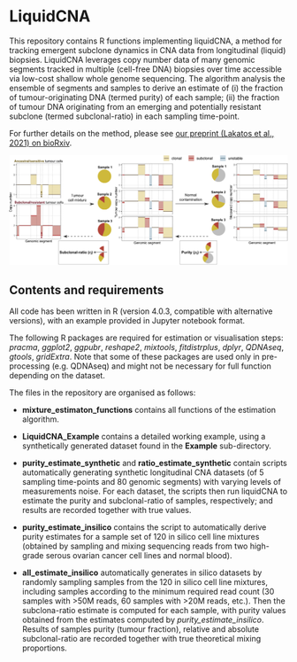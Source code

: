 # LiquidCNA
This repository contains R functions implementing liquidCNA, a method for tracking emergent subclone dynamics in CNA data from longitudinal (liquid) biopsies. LiquidCNA leverages copy number data of many genomic segments tracked in multiple (cell-free DNA) biopsies over time accessible via low-cost shallow whole genome sequencing. The algorithm analysis the ensemble of segments and samples to derive an estimate of (i) the fraction of tumour-originating DNA (termed purity) of each sample; (ii) the fraction of tumour DNA originating from an emerging and potentially resistant subclone (termed subclonal-ratio) in each sampling time-point.

For further details on the method, please see [our preprint (Lakatos et al., 2021) on bioRxiv](https://www.biorxiv.org/content/10.1101/2021.01.05.425414v1).

![Copy number measurements of a mixed tumour/normal population and estimation in liquidCNA](Figure_illustration.png)

## Contents and requirements
All code has been written in R (version 4.0.3, compatible with alternative versions), with an example provided in Jupyter notebook format.

The following R packages are required for estimation or visualisation steps: _pracma_, _ggplot2_, _ggpubr_, _reshape2_, _mixtools_, _fitdistrplus_, _dplyr_, _QDNAseq_, _gtools_, _gridExtra_. Note that some of these packages are used only in pre-processing (e.g. QDNAseq) and might not be necessary for full function depending on the dataset.

The files in the repository are organised as follows:

- **mixture_estimaton_functions** contains all functions of the estimation algorithm.

- **LiquidCNA_Example** contains a detailed working example, using a synthetically generated dataset found in the **Example** sub-directory.

- **purity_estimate_synthetic** and **ratio_estimate_synthetic** contain scripts automatically generating synthetic longitudinal CNA datasets (of 5 sampling time-points and 80 genomic segments) with varying levels of measurements noise. For each dataset, the scripts then run liquidCNA to estimate the purity and subclonal-ratio of samples, respectively; and results are recorded together with true values.

- **purity_estimate_insilico** contains the script to automatically derive purity estimates for a sample set of 120 in silico cell line mixtures (obtained by sampling and mixing sequencing reads from two high-grade serous ovarian cancer cell lines and normal blood).

- **all_estimate_insilico** automatically generates in silico datasets by randomly sampling samples from the 120 in silico cell line mixtures, including samples according to the minimum required read count (30 samples with >50M reads, 60 samples with >20M reads, etc.). Then the subclona-ratio estimate is computed for each sample, with purity values obtained from the estimates computed by _purity_estimate_insilico_. Results of samples purity (tumour fraction), relative and absolute subclonal-ratio are recorded together with true theoretical mixing proportions.
